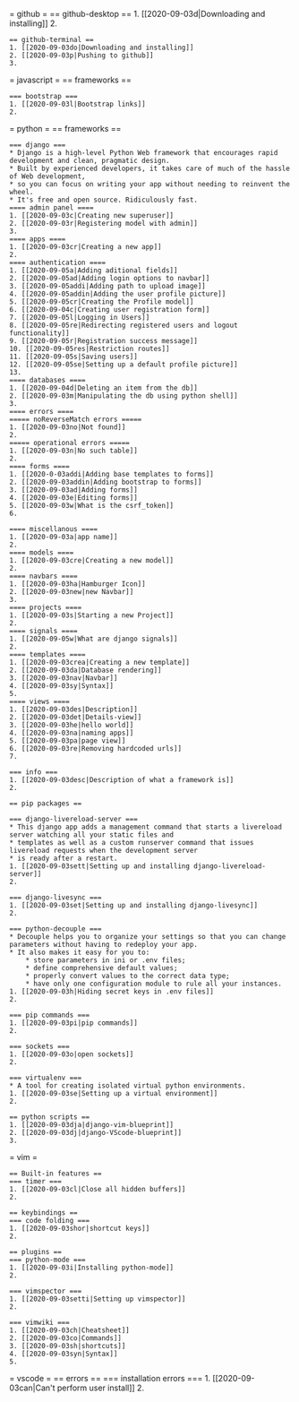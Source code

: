 
= github =
	== github-desktop ==
	1. [[2020-09-03d|Downloading and installing]]
	2. 

	== github-terminal ==
	1. [[2020-09-03do|Downloading and installing]]
	2. [[2020-09-03p|Pushing to github]]
	3. 

= javascript =
	== frameworks ==
	
	=== bootstrap ===
	1. [[2020-09-03l|Bootstrap links]]
	2. 

= python =
	== frameworks ==
	
	=== django ===
	* Django is a high-level Python Web framework that encourages rapid development and clean, pragmatic design. 
	* Built by experienced developers, it takes care of much of the hassle of Web development, 
	* so you can focus on writing your app without needing to reinvent the wheel. 
	* It's free and open source. Ridiculously fast.
	==== admin panel ====
	1. [[2020-09-03c|Creating new superuser]]
	2. [[2020-09-03r|Registering model with admin]]
	3. 
	==== apps ====
	1. [[2020-09-03cr|Creating a new app]]
	2. 
	==== authentication ====
	1. [[2020-09-05a|Adding aditional fields]]
	2. [[2020-09-05ad|Adding login options to navbar]]
	3. [[2020-09-05addi|Adding path to upload image]]
	4. [[2020-09-05addin|Adding the user profile picture]]
	5. [[2020-09-05cr|Creating the Profile model]]
	6. [[2020-09-04c|Creating user registration form]] 
	7. [[2020-09-05l|Logging in Users]]
	8. [[2020-09-05re|Redirecting registered users and logout functionality]]
	9. [[2020-09-05r|Registration success message]]
	10. [[2020-09-05res|Restriction routes]]
	11. [[2020-09-05s|Saving users]]
	12. [[2020-09-05se|Setting up a default profile picture]]
	13. 
	==== databases ====
	1. [[2020-09-04d|Deleting an item from the db]]
	2. [[2020-09-03m|Manipulating the db using python shell]]	
	3. 
	==== errors ====
	===== noReverseMatch errors =====
	1. [[2020-09-03no|Not found]]
	2. 
	===== operational errors =====
	1. [[2020-09-03n|No such table]]
	2. 
	==== forms ====
	1. [[2020-0-03addi|Adding base templates to forms]]
	2. [[2020-09-03addin|Adding bootstrap to forms]]
	3. [[2020-09-03ad|Adding forms]]
	4. [[2020-09-03e|Editing forms]]
	5. [[2020-09-03w|What is the csrf_token]]
	6. 
	
	==== miscellanous ====
	1. [[2020-09-03a|app name]]
	2. 
	==== models ====
	1. [[2020-09-03cre|Creating a new model]]
	2. 
	==== navbars ====
	1. [[2020-09-03ha|Hamburger Icon]]
	2. [[2020-09-03new|new Navbar]]
	3. 
	==== projects ====
	1. [[2020-09-03s|Starting a new Project]]
	2. 
	==== signals ====
	1. [[2020-09-05w|What are django signals]]
	2. 
	==== templates ====
	1. [[2020-09-03crea|Creating a new template]]
	2. [[2020-09-03da|Database rendering]]
	3. [[2020-09-03nav|Navbar]]
	4. [[2020-09-03sy|Syntax]]
	5. 
	==== views ====
	1. [[2020-09-03des|Description]]
	2. [[2020-09-03det|Details-view]]
	3. [[2020-09-03he|hello world]]
	4. [[2020-09-03na|naming apps]]
	5. [[2020-09-03pa|page view]]
	6. [[2020-09-03re|Removing hardcoded urls]]
	7. 
	
	=== info ===
	1. [[2020-09-03desc|Description of what a framework is]]
	2. 
	
	== pip packages ==
	
	=== django-livereload-server ===
	* This django app adds a management command that starts a livereload server watching all your static files and 
	* templates as well as a custom runserver command that issues livereload requests when the development server 
	* is ready after a restart.
	1. [[2020-09-03sett|Setting up and installing django-livereload-server]]	
	2. 
	
	=== django-livesync ===
	1. [[2020-09-03set|Setting up and installing django-livesync]]
	2. 
	
	=== python-decouple ===
	* Decouple helps you to organize your settings so that you can change parameters without having to redeploy your app.
	* It also makes it easy for you to:
		* store parameters in ini or .env files;
		* define comprehensive default values;
		* properly convert values to the correct data type;
		* have only one configuration module to rule all your instances.
	1. [[2020-09-03h|Hiding secret keys in .env files]]
	2. 

	=== pip commands ===
	1. [[2020-09-03pi|pip commands]]
	2. 

	=== sockets ===
	1. [[2020-09-03o|open sockets]]
	2. 
	
	=== virtualenv ===
	* A tool for creating isolated virtual python environments.
	1. [[2020-09-03se|Setting up a virtual environment]]
	2. 

	== python scripts ==
	1. [[2020-09-03dja|django-vim-blueprint]]
	2. [[2020-09-03dj|django-VScode-blueprint]]
	3. 

= vim =

	== Built-in features ==
	=== timer ===
	1. [[2020-09-03cl|Close all hidden buffers]]
	2. 

	== keybindings ==
	=== code folding ===
	1. [[2020-09-03shor|shortcut keys]]
	2. 
	
	== plugins ==
	=== python-mode ===
	1. [[2020-09-03i|Installing python-mode]]
	2. 

	=== vimspector ===
	1. [[2020-09-03setti|Setting up vimspector]]
	2. 

	=== vimwiki ===
	1. [[2020-09-03ch|Cheatsheet]]
	2. [[2020-09-03co|Commands]]
	3. [[2020-09-03sh|shortcuts]]
	4. [[2020-09-03syn|Syntax]]
	5. 

= vscode =
	== errors ==
	=== installation errors ===
	1. [[2020-09-03can|Can't perform user install]]
	2. 







